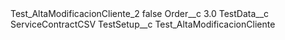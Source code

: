 <?xml version="1.0" encoding="UTF-8"?>
<CustomMetadata xmlns="http://soap.sforce.com/2006/04/metadata" xmlns:xsi="http://www.w3.org/2001/XMLSchema-instance" xmlns:xsd="http://www.w3.org/2001/XMLSchema">
    <label>Test_AltaModificacionCliente_2</label>
    <protected>false</protected>
    <values>
        <field>Order__c</field>
        <value xsi:type="xsd:double">3.0</value>
    </values>
    <values>
        <field>TestData__c</field>
        <value xsi:type="xsd:string">ServiceContractCSV</value>
    </values>
    <values>
        <field>TestSetup__c</field>
        <value xsi:type="xsd:string">Test_AltaModificacionCliente</value>
    </values>
</CustomMetadata>
